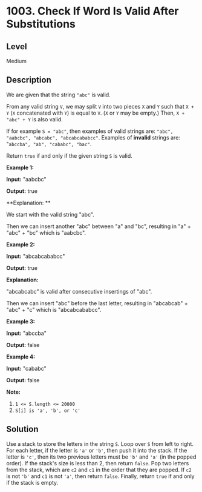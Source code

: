 # 1003. Check If Word Is Valid After Substitutions
## Level
Medium

## Description
We are given that the string `"abc"` is valid.

From any valid string `V`, we may split `V` into two pieces `X` and `Y` such that `X + Y` (`X` concatenated with `Y`) is equal to `V`. (`X` or `Y` may be empty.) Then, `X + "abc" + Y` is also valid.

If for example `S = "abc"`, then examples of valid strings are: `"abc", "aabcbc", "abcabc", "abcabcababcc"`. Examples of **invalid** strings are: "`abccba", "ab", "cababc", "bac"`.

Return `true` if and only if the given string `S` is valid.

**Example 1:**

**Input:** "aabcbc"

**Output:** true

**Explanation: **

We start with the valid string "abc".

Then we can insert another "abc" between "a" and "bc", resulting in "a" + "abc" + "bc" which is "aabcbc".

**Example 2:**

**Input:** "abcabcababcc"

**Output:** true

**Explanation:**

"abcabcabc" is valid after consecutive insertings of "abc".

Then we can insert "abc" before the last letter, resulting in "abcabcab" + "abc" + "c" which is "abcabcababcc".

**Example 3:**

**Input:** "abccba"

**Output:** false

**Example 4:**

**Input:** "cababc"

**Output:** false

**Note:**

1. `1 <= S.length <= 20000`
2. `S[i] is 'a', 'b', or 'c'`

## Solution
Use a stack to store the letters in the string `S`. Loop over `S` from left to right. For each letter, if the letter is `'a'` or `'b'`, then push it into the stack. If the letter is `'c'`, then its two previous letters must be `'b'` and `'a'` (in the popped order). If the stack's size is less than 2, then return `false`. Pop two letters from the stack, which are `c2` and `c1` in the order that they are popped. If `c2` is not `'b'` and `c1` is not `'a'`, then return `false`. Finally, return `true` if and only if the stack is empty.
